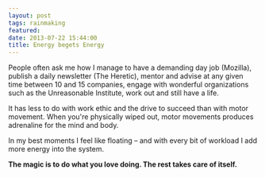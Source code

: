 ```yaml
---
layout: post
tags: rainmaking
featured: 
date: 2013-07-22 15:44:00
title: Energy begets Energy
---
```

People often ask me how I manage to have a demanding day job (Mozilla), publish a daily newsletter (The Heretic), mentor and advise at any given time between 10 and 15 companies, engage with wonderful organizations such as the Unreasonable Institute, work out and still have a life.

It has less to do with work ethic and the drive to succeed than with motor movement. When you're physically wiped out, motor movements produces adrenaline for the mind and body.

In my best moments I feel like floating – and with every bit of workload I add more energy into the system.

**The magic is to do what you love doing. The rest takes care of itself.**